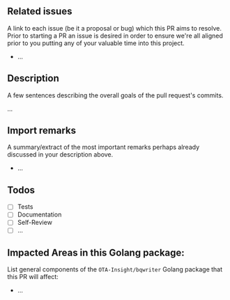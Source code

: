 ## Related issues
A link to each issue (be it a proposal or bug) which this PR aims to resolve.
Prior to starting a PR an issue is desired in order to ensure we're all aligned
prior to you putting any of your valuable time into this project.

* ...

## Description
A few sentences describing the overall goals of the pull request's commits.

...

## Import remarks
A summary/extract of the most important remarks perhaps already
discussed in your description above.

* ...

## Todos
- [ ] Tests
- [ ] Documentation
- [ ] Self-Review
- [ ] ...

## Impacted Areas in this Golang package:
List general components of the `OTA-Insight/bqwriter` Golang package that this PR will affect:

* ...
